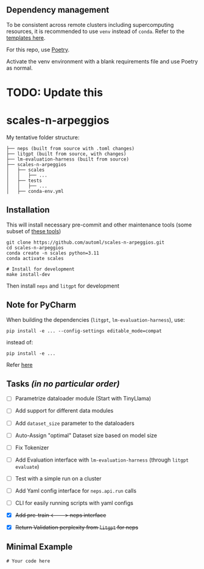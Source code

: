 ## Dependency management

To be consistent across remote clusters including supercomputing resources, it is recommended to use `venv` instead of `conda`.
Refer to the [templates here](https://github.com/automl/venv_templates).

For this repo, use [Poetry](https://python-poetry.org/).

Activate the venv environment with a blank requirements file and use Poetry as normal.


# TODO: Update this
# scales-n-arpeggios

My tentative folder structure:

```
├── neps (built from source with .toml changes)
├── litgpt (built from source, with changes)
├── lm-evaluation-harness (built from source)
├── scales-n-arpeggios
│   ├── scales
│   │   ├── ...
│   ├── tests
│   │   ├── ...
│   ├── conda-env.yml
```


## Installation

This will install necessary pre-commit and other maintenance tools (some subset of [these tools](https://github.com/automl/automl_template?tab=readme-ov-file#features))
```commandline
git clone https://github.com/automl/scales-n-arpeggios.git
cd scales-n-arpeggios
conda create -n scales python=3.11
conda activate scales

# Install for development
make install-dev
```

Then install `neps` and `litgpt` for development

## Note for PyCharm
When building the dependencies (`litgpt`, `lm-evaluation-harness`), use:

```commandline
pip install -e ... --config-settings editable_mode=compat
```
instead of:
```commandline
pip install -e ...
```
Refer [here](https://stackoverflow.com/questions/76301782/why-are-pycharm-and-pylance-not-detecting-packages-installed-in-editable-mode/76301809#76301809)

## Tasks _(in no particular order)_
- [ ] Parametrize dataloader module (Start with TinyLlama)
- [ ] Add support for different data modules
- [ ] Add `dataset_size` parameter to the dataloaders
- [ ] Auto-Assign "optimal" Dataset size based on model size
- [ ] Fix Tokenizer
- [ ] Add Evaluation interface with `lm-evaluation-harness` (through `litgpt evaluate`)
- [ ] Test with a simple run on a cluster
- [ ] Add Yaml config interface for `neps.api.run` calls
- [ ] CLI for easily running scripts with yaml configs
- [x] ~~Add pre-train <---> neps interface~~
- [x] ~~Return Validation perplexity from `litgpt` for neps~~


## Minimal Example

```
# Your code here
```
